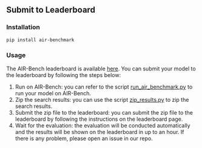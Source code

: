 ## Submit to Leaderboard

### Installation

```bash
pip install air-benchmark
```

### Usage

The AIR-Bench leaderboard is available [here](https://huggingface.co/spaces/AIR-Bench/leaderboard). You can submit your model to the leaderboard by following the steps below:

1. Run on AIR-Bench: you can refer to the script [run_air_benchmark.py](https://github.com/AIR-Bench/AIR-Bench/tree/main/scripts/run_air_benchmark.py) to run your model on AIR-Bench.
2. Zip the search results: you can use the script [zip_results.py](https://github.com/AIR-Bench/AIR-Bench/tree/main/scripts/zip_results.py) to zip the search results.
3. Submit the zip file to the leaderboard: you can submit the zip file to the leaderboard by following the instructions on the leaderboard page.
4. Wait for the evaluation: the evaluation will be conducted automatically and the results will be shown on the leaderboard in up to an hour. If there is any problem, please open an issue in our repo.
